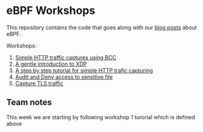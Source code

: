 # eBPF Workshops

This repository contains the code that goes along with our [blog posts](https://www.seekret.io/blog/category/ebpf) about eBPF.

Workshops:
1. [Simple HTTP traffic captures using BCC](./workshop1/README.md)
2. [A gentle introduction to XDP](./workshop2/README.md)
3. [A step by step tutorial for simple HTTP trafic capturing](./workshop3/README.md)
4. [Audit and Deny access to sensitive file](./workshop4/README.md)
5. [Capture TLS traffic](./workshop5/README.md)


## Team notes
This week we are starting by following workshop 1 turorial which is defined above
